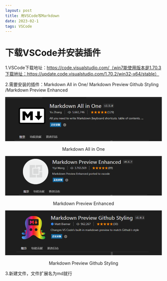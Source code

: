 ```yaml
---
layout: post
title: 用VSCode写Markdown
date: 2023-02-1
tags: VSCode  
---
```


# 下载VSCode并安装插件

1.VSCode下载地址：https://code.visualstudio.com/（win7能使用版本是1.70.3下载地址：https://update.code.visualstudio.com/1.70.2/win32-x64/stable）

2.需要安装的插件：Markdown All in One/ Markdown Preview Github Styling  /Markdown Preview Enhanced


![](/images/payimg/1.png)
<center>Markdown All in One</center>

![](/images/payimg/2.png)
<center>Markdown Preview Enhanced</center>

![](/images/payimg/3.png)
<center>Markdown Preview Github Styling</center>





3.新建文件，文件扩展名为md就行
